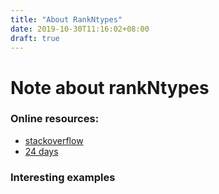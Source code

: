 ```yaml
---
title: "About RankNtypes"
date: 2019-10-30T11:16:02+08:00
draft: true
---
```


# Note about rankNtypes 

### Online resources: 

- [stackoverflow](https://stackoverflow.com/questions/12031878/what-is-the-purpose-of-rank2types/12033549#12033549)
- [24 days](https://ocharles.org.uk/guest-posts/2014-12-18-rank-n-types.html)

### Interesting examples